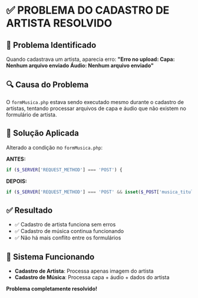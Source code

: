 # ✅ PROBLEMA DO CADASTRO DE ARTISTA RESOLVIDO

## 🐛 Problema Identificado
Quando cadastrava um artista, aparecia erro:
**"Erro no upload: Capa: Nenhum arquivo enviado Áudio: Nenhum arquivo enviado"**

## 🔍 Causa do Problema
O `formMusica.php` estava sendo executado mesmo durante o cadastro de artistas, tentando processar arquivos de capa e áudio que não existem no formulário de artista.

## 🔧 Solução Aplicada
Alterado a condição no `formMusica.php`:

**ANTES:**
```php
if ($_SERVER['REQUEST_METHOD'] === 'POST') {
```

**DEPOIS:**
```php
if ($_SERVER['REQUEST_METHOD'] === 'POST' && isset($_POST['musica_titulo'])) {
```

## ✅ Resultado
- ✅ Cadastro de artista funciona sem erros
- ✅ Cadastro de música continua funcionando
- ✅ Não há mais conflito entre os formulários

## 🎯 Sistema Funcionando
- **Cadastro de Artista**: Processa apenas imagem do artista
- **Cadastro de Música**: Processa capa + áudio + dados do artista

**Problema completamente resolvido!**